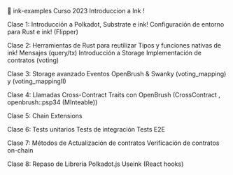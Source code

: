 🦑 ink-examples
Curso 2023 Introduccion a Ink !

Clase 1:
Introducción a Polkadot, Substrate e ink!
Configuración de entorno para Rust e ink!
(Flipper)

Clase 2:
Herramientas de Rust para reutilizar
Tipos y funciones nativas de ink!
Mensajes (query/tx)
Introducción a Storage
Implementación de contratos
(voting) 

Clase 3:
Storage avanzado
Eventos
OpenBrush & Swanky
(voting_mapping) y (voting_mappingII)

Clase 4:
Llamadas Cross-Contract
Traits con OpenBrush
(CrossContract ,  openbrush::psp34 (MInteable))


Clase 5:
Chain Extensions

Clase 6:
Tests unitarios
Tests de integración
Tests E2E

Clase 7:
Métodos de Actualización de contratos
Verificación de contratos on-chain

Clase 8:
Repaso de Librería Polkadot.js
Useink (React hooks)




